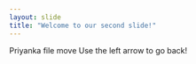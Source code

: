 ```yaml
---
layout: slide
title: "Welcome to our second slide!"
---
```

Priyanka file move
Use the left arrow to go back!
